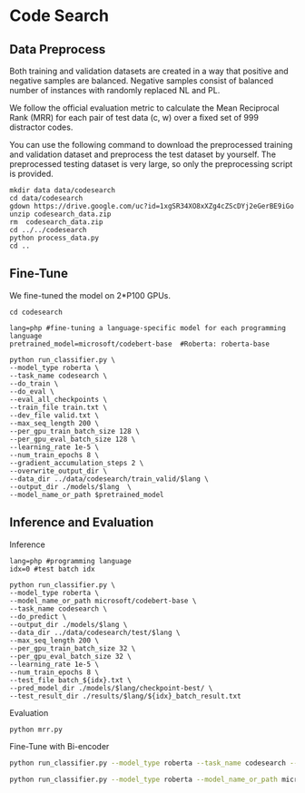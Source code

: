# Code Search

## Data Preprocess

Both training and validation datasets are created in a way that positive and negative samples are balanced. Negative samples consist of balanced number of instances with randomly replaced NL and PL.

We follow the official evaluation metric to calculate the Mean Reciprocal Rank (MRR) for each pair of test data (c, w) over a fixed set of 999 distractor codes.

You can use the following command to download the preprocessed training and validation dataset and preprocess the test dataset by yourself. The preprocessed testing dataset is very large, so only the preprocessing script is provided.

```shell
mkdir data data/codesearch
cd data/codesearch
gdown https://drive.google.com/uc?id=1xgSR34XO8xXZg4cZScDYj2eGerBE9iGo  
unzip codesearch_data.zip
rm  codesearch_data.zip
cd ../../codesearch
python process_data.py
cd ..
```

## Fine-Tune
We fine-tuned the model on 2*P100 GPUs. 
```shell
cd codesearch

lang=php #fine-tuning a language-specific model for each programming language 
pretrained_model=microsoft/codebert-base  #Roberta: roberta-base

python run_classifier.py \
--model_type roberta \
--task_name codesearch \
--do_train \
--do_eval \
--eval_all_checkpoints \
--train_file train.txt \
--dev_file valid.txt \
--max_seq_length 200 \
--per_gpu_train_batch_size 128 \
--per_gpu_eval_batch_size 128 \
--learning_rate 1e-5 \
--num_train_epochs 8 \
--gradient_accumulation_steps 2 \
--overwrite_output_dir \
--data_dir ../data/codesearch/train_valid/$lang \
--output_dir ./models/$lang  \
--model_name_or_path $pretrained_model
```
## Inference and Evaluation

Inference
```shell
lang=php #programming language
idx=0 #test batch idx

python run_classifier.py \
--model_type roberta \
--model_name_or_path microsoft/codebert-base \
--task_name codesearch \
--do_predict \
--output_dir ./models/$lang \
--data_dir ../data/codesearch/test/$lang \
--max_seq_length 200 \
--per_gpu_train_batch_size 32 \
--per_gpu_eval_batch_size 32 \
--learning_rate 1e-5 \
--num_train_epochs 8 \
--test_file batch_${idx}.txt \
--pred_model_dir ./models/$lang/checkpoint-best/ \
--test_result_dir ./results/$lang/${idx}_batch_result.txt
```

Evaluation
```shell
python mrr.py
```

Fine-Tune with Bi-encoder
```bash
python run_classifier.py --model_type roberta --task_name codesearch --do_train --do_eval --eval_all_checkpoints --train_file train.txt --dev_file valid.txt --max_seq_length 200 --per_gpu_train_batch_size 128 --per_gpu_eval_batch_size 128 --learning_rate 1e-5 --num_train_epochs 10 --gradient_accumulation_steps 2 --overwrite_output_dir --data_dir ../data/train_valid/python --output_dir ./models/python  --model_name_or_path microsoft/codebert-base
```


```bash
python run_classifier.py --model_type roberta --model_name_or_path microsoft/codebert-base --task_name codesearch --do_predict --output_dir ./models/java --data_dir ../data/test/java --max_seq_length 200 --per_gpu_train_batch_size 32 --per_gpu_eval_batch_size 32 --learning_rate 1e-5 --num_train_epochs 8 --test_file test.txt --pred_model_dir ./models/java/checkpoint-best/ --test_result_dir ./results/java/result.txt
```